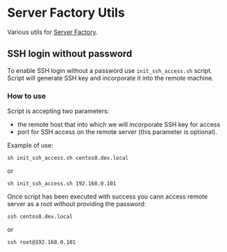 # Server Factory Utils

Various utils for [Server Factory](https://github.com/milos85vasic/Server-Factory).

## SSH login without password

To enable SSH login without a password use `init_ssh_access.sh` script. 
Script will generate SSH key and incorporate it into the remote machine.


### How to use

Script is accepting two parameters: 

- the remote host that into which we will incorporate SSH key for access
- port for SSH access on the remote server (this parameter is optional).

Example of use:

```
sh init_ssh_access.sh centos8.dev.local
```

or

```
sh init_ssh_access.sh 192.168.0.101
```

Once script has been executed with success you cann access remote server as a root without providing the password:

```
ssh centos8.dev.local
```

or

```
ssh root@192.168.0.101
```